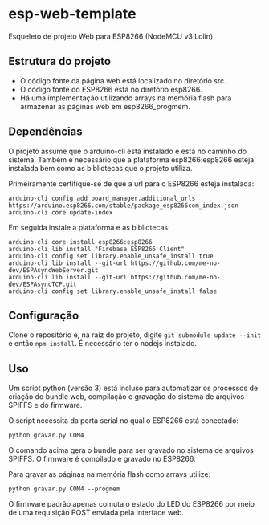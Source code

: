 # esp-web-template
Esqueleto de projeto Web para ESP8266 (NodeMCU v3 Lolin)

## Estrutura do projeto
- O código fonte da página web está localizado no diretório src.
- O código fonte do ESP8266 está no diretório esp8266.
- Há uma implementação utilizando arrays na memória flash para armazenar as páginas web em esp8266_progmem.

## Dependências
O projeto assume que o arduino-cli está instalado e está no caminho do sistema. Também é necessário que a plataforma esp8266:esp8266 esteja instalada bem como as bibliotecas que o projeto utiliza.

Primeiramente certifique-se de que a url para o ESP8266 esteja instalada:
```shell
arduino-cli config add board_manager.additional_urls https://arduino.esp8266.com/stable/package_esp8266com_index.json
arduino-cli core update-index
```
Em seguida instale a plataforma e as bibliotecas:
```shell
arduino-cli core install esp8266:esp8266
arduino-cli lib install "Firebase ESP8266 Client"
arduino-cli config set library.enable_unsafe_install true
arduino-cli lib install --git-url https://github.com/me-no-dev/ESPAsyncWebServer.git
arduino-cli lib install --git-url https://github.com/me-no-dev/ESPAsyncTCP.git
arduino-cli config set library.enable_unsafe_install false
```

## Configuração
Clone o repositório e, na raíz do projeto, digite `git submodule update --init` e então `npm install`. É necessário ter o nodejs instalado.

## Uso
Um script python (versão 3) está incluso para automatizar os processos de criação do bundle web, compilação e gravação do sistema de arquivos SPIFFS e do firmware.

O script necessita da porta serial no qual o ESP8266 está conectado:
```shell
python gravar.py COM4
```
O comando acima gera o bundle para ser gravado no sistema de arquivos SPIFFS. O firmware é compilado e gravado no ESP8266.

Para gravar as páginas na memória flash como arrays utilize:
```shell
python gravar.py COM4 --progmem
```

O firmware padrão apenas comuta o estado do LED do ESP8266 por meio de uma requisição POST enviada pela interface web.